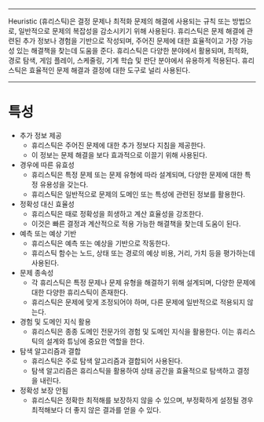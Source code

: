 
---
Heuristic (휴리스틱)은 결정 문제나 최적화 문제의 해결에 사용되는 규칙 또는 방법으로, 일반적으로 문제의 복잡성을 감소시키기 위해 사용된다. 휴리스틱은 문제 해결에 관련된 추가 정보나 경험을 기반으로 작성되며, 주어진 문제에 대한 효율적이고 가장 가능성 있는 해결책을 찾는데 도움을 준다.
휴리스틱은 다양한 분야에서 활용되며, 최적화, 경로 탐색, 게임 플레이, 스케줄링, 기계 학습 및 판단 분야에서 유용하게 적용된다. 휴리스틱은 효율적인 문제 해결과 결정에 대한 도구로 널리 사용된다.

---
# 특성

- 추가 정보 제공
  - 휴리스틱은 주어진 문제에 대한 추가 정보다 지침을 제공한다.
  - 이 정보는 문제 해결을 보다 효과적으로 이끌기 위해 사용된다.
- 경우에 따른 유효성
  - 휴리스틱은 특정 문제 또는 문제 유형에 따라 설계되며, 다양한 문제에 대한 특정 유용성을 갖는다.
  - 휴리스틱은 일반적으로 문제의 도메인 또는 특성에 관련된 정보를 활용한다.
- 정확성 대신 효율성
  - 휴리스틱은 때로 정확성을 희생하고 계산 효율성을 강조한다.
  - 이것은 빠른 결정과 계산적으로 적용 가능한 해결책을 찾는데 도움이 된다.
- 예측 또는 예상 기반
  - 휴리스틱은 예측 또는 예상을 기반으로 작동한다.
  - 휴리스틱 함수는 노드, 상태 또는 경로의 예상 비용, 거리, 가치 등을 평가하는데 사용된다.
- 문제 종속성
  - 각 휴리스틱은 특정 문제나 문제 유형을 해결하기 위해 설계되며, 다양한 문제에 대한 다양한 휴리스틱이 존재한다.
  - 휴리스틱은 문제에 맞게 조정되어야 하며, 다른 문제에 일반적으로 적용되지 않는다.
- 경험 및 도메인 지식 활용
  - 휴리스틱은 종종 도메인 전문가의 경험 및 도메인 지식을 활용한다. 이는 휴리스틱의 설계와 튜닝에 중요한 역할을 한다.
- 탐색 알고리즘과 결합
  - 휴리스틱은 주로 탐색 알고리즘과 결합되어 사용된다.
  - 탐색 알고리즘은 휴리스틱을 활용하여 상태 공간을 효율적으로 탐색하고 결정을 내린다.
- 정확성 보장 안됨
  - 휴리스틱은 정확한 최적해를 보장하지 않을 수 있으며, 부정확하게 설정될 경우 최적해보다 더 좋지 않은 결과를 얻을 수 있다.